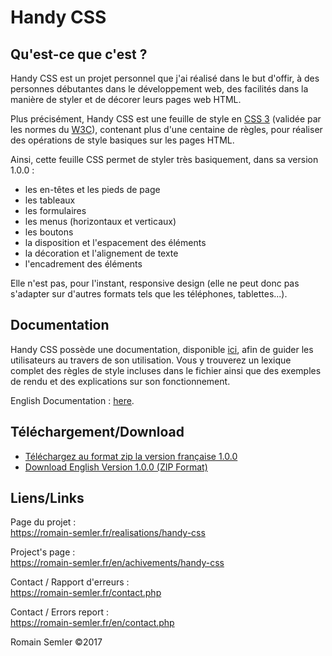 # Handy CSS

## Qu'est-ce que c'est ?
Handy CSS est un projet personnel que j'ai réalisé dans le but d'offir, à des personnes débutantes dans le développement web, des facilités dans la manière de styler et de décorer leurs pages web HTML.

Plus précisément, Handy CSS est une feuille de style en [CSS 3](https://fr.wikipedia.org/wiki/Feuilles_de_style_en_cascade#CSS3) (validée par les normes du [W3C](https://www.w3.org/)), contenant plus d'une centaine de règles, pour réaliser des opérations de style basiques sur les pages HTML.

Ainsi, cette feuille CSS permet de styler très basiquement, dans sa version 1.0.0 :
* les en-têtes et les pieds de page
* les tableaux
* les formulaires
* les menus (horizontaux et verticaux)
* les boutons
* la disposition et l'espacement des éléments
* la décoration et l'alignement de texte
* l'encadrement des éléments  

Elle n'est pas, pour l'instant, responsive design (elle ne peut donc pas s'adapter sur d'autres formats tels que les téléphones, tablettes...).

## Documentation
Handy CSS possède une documentation, disponible [ici](https://romain-semler.fr/realisations/handy-css/documentation.php), afin de guider les utilisateurs au travers de son utilisation. Vous y  trouverez un lexique complet des règles de style incluses dans le fichier ainsi que des exemples de rendu et des explications sur son fonctionnement.   

English Documentation : [here](https://romain-semler.fr/achivements/handy-css/documentation.php).

## Téléchargement/Download

* [Téléchargez au format zip la version française 1.0.0](https://romain-semler.fr/download/projets/Handy-CSS/Handy-CSS_1.0.0_FR.zip)
* [Download English Version 1.0.0 (ZIP Format)](https://romain-semler.fr/download/projets/Handy-CSS/Handy-CSS_1.0.0_EN.zip)

## Liens/Links

Page du projet :   
https://romain-semler.fr/realisations/handy-css   

Project's page :   
https://romain-semler.fr/en/achivements/handy-css

Contact / Rapport d'erreurs :  
https://romain-semler.fr/contact.php  

Contact / Errors report :   
https://romain-semler.fr/en/contact.php

Romain Semler ©2017








